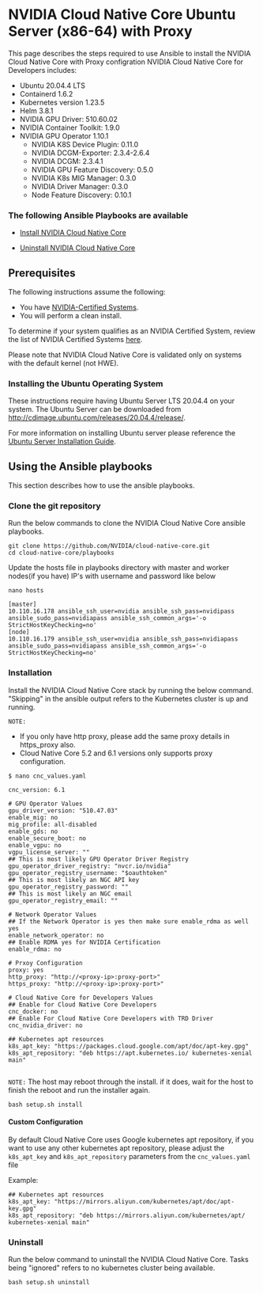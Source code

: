 <h1> NVIDIA Cloud Native Core Ubuntu Server (x86-64) with Proxy </h1>

This page describes the steps required to use Ansible to install the NVIDIA Cloud Native Core with Proxy configration 
NVIDIA Cloud Native Core for Developers includes:
- Ubuntu 20.04.4 LTS
- Containerd 1.6.2
- Kubernetes version 1.23.5
- Helm 3.8.1
- NVIDIA GPU Driver: 510.60.02
- NVIDIA Container Toolkit: 1.9.0
- NVIDIA GPU Operator 1.10.1
  - NVIDIA K8S Device Plugin: 0.11.0
  - NVIDIA DCGM-Exporter: 2.3.4-2.6.4
  - NVIDIA DCGM: 2.3.4.1
  - NVIDIA GPU Feature Discovery: 0.5.0
  - NVIDIA K8s MIG Manager: 0.3.0
  - NVIDIA Driver Manager: 0.3.0
  - Node Feature Discovery: 0.10.1


### The following Ansible Playbooks are available

- [Install NVIDIA Cloud Native Core](https://github.com/NVIDIA/cloud-native-core/blob/master/playbooks/cnc-docker.yaml)

- [Uninstall NVIDIA Cloud Native Core](https://github.com/NVIDIA/cloud-native-core/blob/master/playbooks/cnc-uninstall.yaml)

## Prerequisites

The following instructions assume the following:

- You have [NVIDIA-Certified Systems](https://docs.nvidia.com/ngc/ngc-deploy-on-premises/nvidia-certified-systems/index.html). 
- You will perform a clean install.

To determine if your system qualifies as an NVIDIA Certified System, review the list of NVIDIA Certified Systems [here](https://docs.nvidia.com/ngc/ngc-deploy-on-premises/nvidia-certified-systems/index.html). 

Please note that NVIDIA Cloud Native Core is validated only on systems with the default kernel (not HWE).

### Installing the Ubuntu Operating System
These instructions require having Ubuntu Server LTS 20.04.4 on your system. The Ubuntu Server can be downloaded from http://cdimage.ubuntu.com/releases/20.04.4/release/.


For more information on installing Ubuntu server please reference the [Ubuntu Server Installation Guide](https://ubuntu.com/tutorials/tutorial-install-ubuntu-server#1-overview).
 
## Using the Ansible playbooks 
This section describes how to use the ansible playbooks.

### Clone the git repository

Run the below commands to clone the NVIDIA Cloud Native Core ansible playbooks.

```
git clone https://github.com/NVIDIA/cloud-native-core.git
cd cloud-native-core/playbooks
```

Update the hosts file in playbooks directory with master and worker nodes(if you have) IP's with username and password like below

```
nano hosts

[master]
10.110.16.178 ansible_ssh_user=nvidia ansible_ssh_pass=nvidipass ansible_sudo_pass=nvidiapass ansible_ssh_common_args='-o StrictHostKeyChecking=no'
[node]
10.110.16.179 ansible_ssh_user=nvidia ansible_ssh_pass=nvidiapass ansible_sudo_pass=nvidiapass ansible_ssh_common_args='-o StrictHostKeyChecking=no'
```

### Installation

Install the NVIDIA Cloud Native Core stack by running the below command. "Skipping" in the ansible output refers to the Kubernetes cluster is up and running.

`NOTE:` 
- If you only have http proxy, please add the same proxy details in https_proxy also. 
- Cloud Native Core 5.2 and 6.1 versions only supports proxy configuration.
```
$ nano cnc_values.yaml

cnc_version: 6.1

# GPU Operator Values
gpu_driver_version: "510.47.03"
enable_mig: no
mig_profile: all-disabled
enable_gds: no
enable_secure_boot: no
enable_vgpu: no
vgpu_license_server: ""
## This is most likely GPU Operator Driver Registry
gpu_operator_driver_registry: "nvcr.io/nvidia"
gpu_operator_registry_username: "$oauthtoken"
## This is most likely an NGC API key
gpu_operator_registry_password: ""
## This is most likely an NGC email
gpu_operator_registry_email: ""

# Network Operator Values
## If the Network Operator is yes then make sure enable_rdma as well yes
enable_network_operator: no
## Enable RDMA yes for NVIDIA Certification
enable_rdma: no

# Prxoy Configuration
proxy: yes
http_proxy: "http://<proxy-ip>:proxy-port>"
https_proxy: "http://<proxy-ip>:proxy-port>" 

# Cloud Native Core for Developers Values
## Enable for Cloud Native Core Developers 
cnc_docker: no
## Enable For Cloud Native Core Developers with TRD Driver
cnc_nvidia_driver: no

## Kubernetes apt resources
k8s_apt_key: "https://packages.cloud.google.com/apt/doc/apt-key.gpg"
k8s_apt_repository: "deb https://apt.kubernetes.io/ kubernetes-xenial main"


```

`NOTE:` The host may reboot through the install. if it does, wait for the host to finish the reboot and run the installer again. 
```
bash setup.sh install
```

#### Custom Configuration
By default Cloud Native Core uses Google kubernetes apt repository, if you want to use any other kubernetes apt repository, please adjust the `k8s_apt_key` and `k8s_apt_repository` parameters from the `cnc_values.yaml` file

Example:
```
## Kubernetes apt resources
k8s_apt_key: "https://mirrors.aliyun.com/kubernetes/apt/doc/apt-key.gpg"
k8s_apt_repository: "deb https://mirrors.aliyun.com/kubernetes/apt/ kubernetes-xenial main"
```

### Uninstall

Run the below command to uninstall the NVIDIA Cloud Native Core. Tasks being "ignored" refers to no kubernetes cluster being available.

```
bash setup.sh uninstall
```

